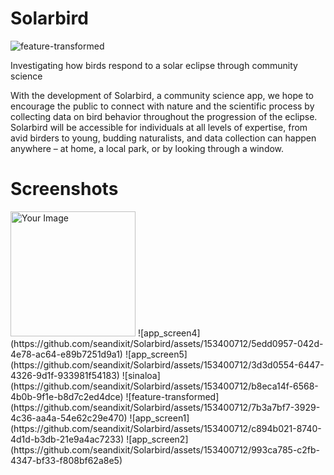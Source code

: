 # Solarbird
![feature-transformed](https://github.com/seandixit/Solarbird/assets/153400712/4da48efd-2995-4d7f-a38f-7f0b1c4bd4ec)

Investigating how birds respond to a solar eclipse through community science

With the development of Solarbird, a community science app, we hope to encourage the public to connect with nature and the scientific process by collecting data on bird behavior throughout the progression of the eclipse. Solarbird will be accessible for individuals at all levels of expertise, from avid birders to young, budding naturalists, and data collection can happen anywhere – at home, a local park, or by looking through a window.

# Screenshots
<img src="https://github.com/seandixit/Solarbird/assets/153400712/e138f45d-d9d3-4ea9-96f1-9bd3ea4c32d5" alt="Your Image" width="200" height="200">
![app_screen4](https://github.com/seandixit/Solarbird/assets/153400712/5edd0957-042d-4e78-ac64-e89b7251d9a1)
![app_screen5](https://github.com/seandixit/Solarbird/assets/153400712/3d3d0554-6447-4326-9d1f-933981f54183)
![sinaloa](https://github.com/seandixit/Solarbird/assets/153400712/b8eca14f-6568-4b0b-9f1e-b8d7c2ed4dce)
![feature-transformed](https://github.com/seandixit/Solarbird/assets/153400712/7b3a7bf7-3929-4c36-aa4a-54e62c29e470)
![app_screen1](https://github.com/seandixit/Solarbird/assets/153400712/c894b021-8740-4d1d-b3db-21e9a4ac7233)
![app_screen2](https://github.com/seandixit/Solarbird/assets/153400712/993ca785-c2fb-4347-bf33-f808bf62a8e5)
